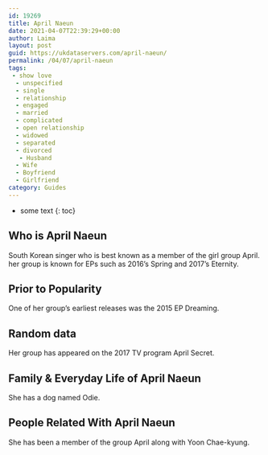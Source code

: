 ```yaml
---
id: 19269
title: April Naeun
date: 2021-04-07T22:39:29+00:00
author: Laima
layout: post
guid: https://ukdataservers.com/april-naeun/
permalink: /04/07/april-naeun
tags:
 - show love
  - unspecified
  - single
  - relationship
  - engaged
  - married
  - complicated
  - open relationship
  - widowed
  - separated
  - divorced
   - Husband
  - Wife
  - Boyfriend
  - Girlfriend
category: Guides
---
```


* some text
{: toc}


## Who is April Naeun
                  
                  
                  
South Korean singer who is best known as a member of the girl group April. her group is known for EPs such as 2016&#8217;s Spring and 2017&#8217;s Eternity. 
                  
              
            
              
            
                
                
                
## Prior to Popularity
                  
                  
                  
One of her group&#8217;s earliest releases was the 2015 EP Dreaming. 
                  
              
            
              
            
                
                
                
## Random data
                  
                  
                  
Her group has appeared on the 2017 TV program April Secret. 
                  
              
            
              
            
                
                
                
## Family & Everyday Life of April Naeun
                  
                  
                  
She has a dog named Odie. 
                  
              
            
              
            
                
                
                
## People Related With April Naeun
                  
                  
                  
She has been a member of the group April along with Yoon Chae-kyung. 
                  
              
            
              
            
                
              
            
              
              
            
            
              
            
          
          
          